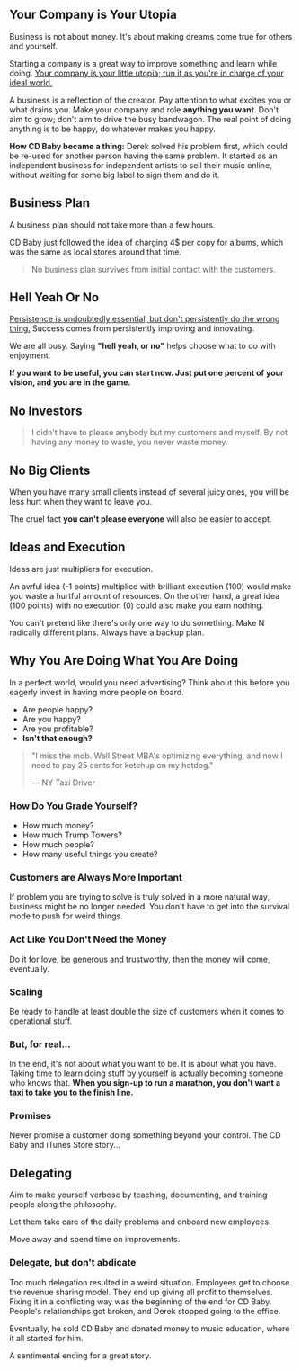 ## Your Company is Your Utopia

Business is not about money. It's about making dreams come true for others and yourself.

Starting a company is a great way to improve something and learn while doing.
[Your company is your little utopia; run it as you're in charge of your ideal world.](../notes/my-utopia)

A business is a reflection of the creator. Pay attention to what excites you or what drains you.
Make your company and role **anything you want**.
Don't aim to grow; don't aim to drive the busy bandwagon.
The real point of doing anything is to be happy, do whatever makes you happy.

**How CD Baby became a thing:** Derek solved his problem first, which could be re-used for another person having the same problem. It started as an independent business for independent artists to sell their music online, without waiting for some big label to sign them and do it.

## Business Plan

A business plan should not take more than a few hours.

CD Baby just followed the idea of charging 4\$ per copy for albums, which was the same as local stores around that time.

> No business plan survives from initial contact with the customers.

## Hell Yeah Or No

[Persistence is undoubtedly essential, but don't persistently do the wrong thing.](../notes/why) Success comes from persistently improving and innovating.

We are all busy. Saying **"hell yeah, or no"** helps choose what to do with enjoyment.

**If you want to be useful, you can start now. Just put one percent of your vision, and you are in the game.**

## No Investors

> I didn't have to please anybody but my customers and myself.
> By not having any money to waste, you never waste money.

## No Big Clients

When you have many small clients instead of several juicy ones, you will be less hurt when they want to leave you.

The cruel fact **you can't please everyone** will also be easier to accept.

## Ideas and Execution

Ideas are just multipliers for execution.

An awful idea (-1 points) multiplied with brilliant execution (100) would make you waste a hurtful amount of resources. On the other hand, a great idea (100 points) with no execution (0) could also make you earn nothing.

You can't pretend like there's only one way to do something.
Make N radically different plans.
Always have a backup plan.

## Why You Are Doing What You Are Doing

In a perfect world, would you need advertising? Think about this before you eagerly invest in having more people on board.

- Are people happy?
- Are you happy?
- Are you profitable?
- **Isn't that enough?**

> "I miss the mob. Wall Street MBA's optimizing everything, and now I need to pay 25 cents for ketchup on my hotdog."
>
> &mdash; NY Taxi Driver

### How Do You Grade Yourself?

- How much money?
- How much Trump Towers?
- How much people?
- How many useful things you create?

### Customers are Always More Important

If problem you are trying to solve is truly solved in a more natural way, business might be no longer needed. You don't have to get into the survival mode to push for weird things.

### Act Like You Don't Need the Money

Do it for love, be generous and trustworthy, then the money will come, eventually.

### Scaling

Be ready to handle at least double the size of customers when it comes to operational stuff.

### But, for real...

In the end, it's not about what you want to be. It is about what you have. Taking time to learn doing stuff by yourself is actually becoming someone who knows that. **When you sign-up to run a marathon, you don't want a taxi to take you to the finish line.**

### Promises

Never promise a customer doing something beyond your control. The CD Baby and iTunes Store story...

## Delegating

Aim to make yourself verbose by teaching, documenting, and training people along the philosophy.

Let them take care of the daily problems and onboard new employees.

Move away and spend time on improvements.

### Delegate, but don't abdicate

Too much delegation resulted in a weird situation.
Employees get to choose the revenue sharing model.
They end up giving all profit to themselves.
Fixing it in a conflicting way was the beginning of the end for CD Baby. People's relationships got broken, and Derek stopped going to the office.

Eventually, he sold CD Baby and donated money to music education, where it all started for him.

A sentimental ending for a great story.
